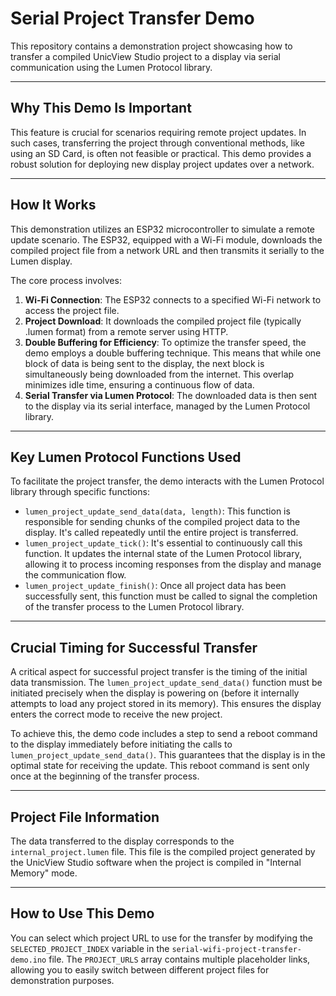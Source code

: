 # Serial Project Transfer Demo

This repository contains a demonstration project showcasing how to transfer a compiled UnicView Studio project to a display via serial communication using the Lumen Protocol library.

---

## Why This Demo Is Important

This feature is crucial for scenarios requiring remote project updates. In such cases, transferring the project through conventional methods, like using an SD Card, is often not feasible or practical. This demo provides a robust solution for deploying new display project updates over a network.

---

## How It Works

This demonstration utilizes an ESP32 microcontroller to simulate a remote update scenario. The ESP32, equipped with a Wi-Fi module, downloads the compiled project file from a network URL and then transmits it serially to the Lumen display.

The core process involves:

1. **Wi-Fi Connection**: The ESP32 connects to a specified Wi-Fi network to access the project file.  
2. **Project Download**: It downloads the compiled project file (typically .lumen format) from a remote server using HTTP.  
3. **Double Buffering for Efficiency**: To optimize the transfer speed, the demo employs a double buffering technique. This means that while one block of data is being sent to the display, the next block is simultaneously being downloaded from the internet. This overlap minimizes idle time, ensuring a continuous flow of data.  
4. **Serial Transfer via Lumen Protocol**: The downloaded data is then sent to the display via its serial interface, managed by the Lumen Protocol library.

---

## Key Lumen Protocol Functions Used

To facilitate the project transfer, the demo interacts with the Lumen Protocol library through specific functions:

- `lumen_project_update_send_data(data, length)`: This function is responsible for sending chunks of the compiled project data to the display. It's called repeatedly until the entire project is transferred.  
- `lumen_project_update_tick()`: It's essential to continuously call this function. It updates the internal state of the Lumen Protocol library, allowing it to process incoming responses from the display and manage the communication flow.  
- `lumen_project_update_finish()`: Once all project data has been successfully sent, this function must be called to signal the completion of the transfer process to the Lumen Protocol library.

---

## Crucial Timing for Successful Transfer

A critical aspect for successful project transfer is the timing of the initial data transmission. The `lumen_project_update_send_data()` function must be initiated precisely when the display is powering on (before it internally attempts to load any project stored in its memory). This ensures the display enters the correct mode to receive the new project.

To achieve this, the demo code includes a step to send a reboot command to the display immediately before initiating the calls to `lumen_project_update_send_data()`. This guarantees that the display is in the optimal state for receiving the update. This reboot command is sent only once at the beginning of the transfer process.

---

## Project File Information

The data transferred to the display corresponds to the `internal_project.lumen` file. This file is the compiled project generated by the UnicView Studio software when the project is compiled in "Internal Memory" mode.

---

## How to Use This Demo

You can select which project URL to use for the transfer by modifying the `SELECTED_PROJECT_INDEX` variable in the `serial-wifi-project-transfer-demo.ino` file. The `PROJECT_URLS` array contains multiple placeholder links, allowing you to easily switch between different project files for demonstration purposes.
